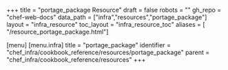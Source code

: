 +++
title = "portage_package Resource"
draft = false
robots = ""
gh_repo = "chef-web-docs"
data_path = ["infra","resources","portage_package"]
layout = "infra_resource"
toc_layout = "infra_resource_toc"
aliases = [ "/resource_portage_package.html"]

[menu]
  [menu.infra]
    title = "portage_package"
    identifier = "chef_infra/cookbook_reference/resources/portage_package"
    parent = "chef_infra/cookbook_reference/resources"
+++

<!-- The contents of this page are automatically generated from the portage_package.yaml file in the data directory. -->
<!-- To suggest a change, edit the https://github.com/chef/chef/blob/main/lib/chef/resource/portage_package.rb file
      and submit a pull request to the https://github.com/chef/chef repository. -->
